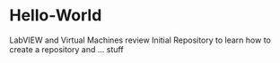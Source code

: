 # Hello-World
LabVIEW and Virtual Machines review
Initial Repository to learn how to create a repository and ... stuff
